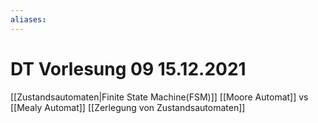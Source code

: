 ```yaml
---
aliases: 
---
```

# DT Vorlesung 09 15.12.2021
[[Zustandsautomaten|Finite State Machine(FSM)]]
[[Moore Automat]] vs [[Mealy Automat]]
[[Zerlegung von Zustandsautomaten]]